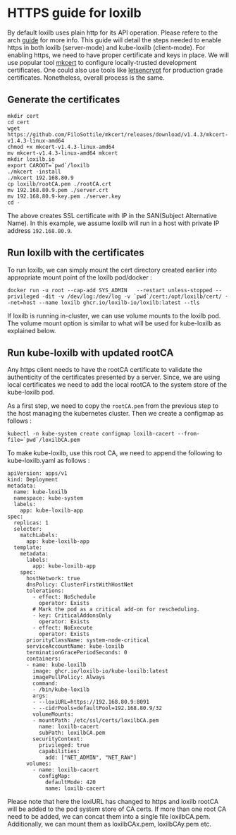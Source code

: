 
# HTTPS guide for loxilb 

By default loxilb uses plain http for its API operation. Please refere to the arch [guide](https://docs.loxilb.io/latest/kube-loxilb/#overall-topology) for more info. This guide will detail the steps needed to enable https in both loxilb (server-mode) and kube-loxilb (client-mode). For enabling https, we need to have proper certificate and keys in place. We will use popular tool [mkcert](https://github.com/FiloSottile/mkcert) to configure locally-trusted development certificates. One could also use tools like [letsencrypt](https://letsencrypt.org) for production grade certificates. Nonetheless, overall process is the same.

## Generate the certificates 

```
mkdir cert
cd cert
wget https://github.com/FiloSottile/mkcert/releases/download/v1.4.3/mkcert-v1.4.3-linux-amd64
chmod +x mkcert-v1.4.3-linux-amd64
mv mkcert-v1.4.3-linux-amd64 mkcert
mkdir loxilb.io
export CAROOT=`pwd`/loxilb
./mkcert -install
./mkcert 192.168.80.9
cp loxilb/rootCA.pem ./rootCA.crt
mv 192.168.80.9.pem ./server.crt
mv 192.168.80.9-key.pem ./server.key
cd - 
```

The above creates SSL certificate with IP in the SAN(Subject Alternative Name). In this example, we assume loxilb  will run in a host with private IP address ```192.168.80.9```.

## Run loxilb with the certificates 

To run loxilb, we can simply mount the cert directory created earlier into appropriate mount point of the loxilb pod/docker :

```
docker run -u root --cap-add SYS_ADMIN   --restart unless-stopped --privileged -dit -v /dev/log:/dev/log -v `pwd`/cert:/opt/loxilb/cert/ --net=host --name loxilb ghcr.io/loxilb-io/loxilb:latest --tls
```
If loxilb is running in-cluster, we can use volume mounts to the loxilb pod. The volume mount option is similar to what will be used for kube-loxilb as explained below. 

## Run kube-loxilb with updated rootCA 

Any https client needs to have the rootCA certificate to validate the authenticity of the certificates presented by a server. Since, we are using local certificates we need to add the local rootCA to the system store of the kube-loxilb pod.

As a first step, we need to copy the ```rootCA.pem``` from the previous step to the host managing the kubernetes cluster. Then we create a configmap as follows :
```
kubectl -n kube-system create configmap loxilb-cacert --from-file=`pwd`/loxilbCA.pem
```

To make kube-loxilb, use this root CA, we need to append the following to kube-loxilb.yaml as follows :

```
apiVersion: apps/v1
kind: Deployment
metadata:
  name: kube-loxilb
  namespace: kube-system
  labels:
    app: kube-loxilb-app
spec:
  replicas: 1
  selector:
    matchLabels:
      app: kube-loxilb-app
  template:
    metadata:
      labels:
        app: kube-loxilb-app
    spec:
      hostNetwork: true
      dnsPolicy: ClusterFirstWithHostNet
      tolerations:
        - effect: NoSchedule
          operator: Exists
        # Mark the pod as a critical add-on for rescheduling.
        - key: CriticalAddonsOnly
          operator: Exists
        - effect: NoExecute
          operator: Exists
      priorityClassName: system-node-critical
      serviceAccountName: kube-loxilb
      terminationGracePeriodSeconds: 0
      containers:
      - name: kube-loxilb
        image: ghcr.io/loxilb-io/kube-loxilb:latest
        imagePullPolicy: Always
        command:
        - /bin/kube-loxilb
        args:
        - --loxiURL=https://192.168.80.9:8091
        - --cidrPools=defaultPool=192.168.80.9/32
        volumeMounts:
        - mountPath: /etc/ssl/certs/loxilbCA.pem
          name: loxilb-cacert
          subPath: loxilbCA.pem
        securityContext:
          privileged: true
          capabilities:
            add: ["NET_ADMIN", "NET_RAW"]
      volumes:
        - name: loxilb-cacert
          configMap:
            defaultMode: 420
            name: loxilb-cacert
```
 
Please note that here the loxiURL has changed to https and loxilb rootCA will be added to the pod system store of CA certs. If more than one root CA need to be added, we can concat them into a single file loxilbCA.pem. Additionally, we can mount them as loxilbCAx.pem, loxilbCAy.pem etc.
